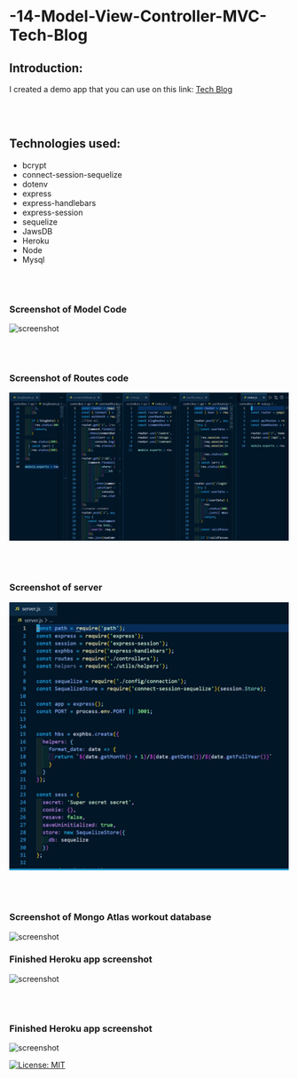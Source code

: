 # -14-Model-View-Controller-MVC-Tech-Blog
## Introduction:


I created a demo app that you can use on this link:
 [Tech Blog](https://guarded-cliffs-88585.herokuapp.com/?id=60f4d3c3a314c70015bf8227)

<br>
<br>


## Technologies used:

* bcrypt
* connect-session-sequelize
* dotenv
* express
* express-handlebars
* express-session
* sequelize
* JawsDB
* Heroku
* Node
* Mysql
<br>
<br>



### Screenshot of Model Code
![screenshot](assets/img/moduls.JPG)

<br>
<br>

### Screenshot of Routes code
![screenshot](assets/img/routes.JPG)

<br>
<br>

### Screenshot of server
![screenshot](assets/img/server.JPG)

<br>
<br>

### Screenshot of Mongo Atlas workout database
![screenshot](assets/img/mongoatlas.png)


### Finished Heroku app screenshot
![screenshot](assets/img/finalapp1.png)

<br>
<br>

### Finished Heroku app screenshot
![screenshot](assets/img/finalapp2.png)

[![License: MIT](https://img.shields.io/badge/License-MIT-yellow.svg)](https://opensource.org/licenses/MIT)